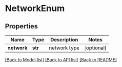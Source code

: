 # NetworkEnum

## Properties
Name | Type | Description | Notes
------------ | ------------- | ------------- | -------------
**network** | **str** | network type | [optional] 

[[Back to Model list]](../README.md#documentation-for-models) [[Back to API list]](../README.md#documentation-for-api-endpoints) [[Back to README]](../README.md)


